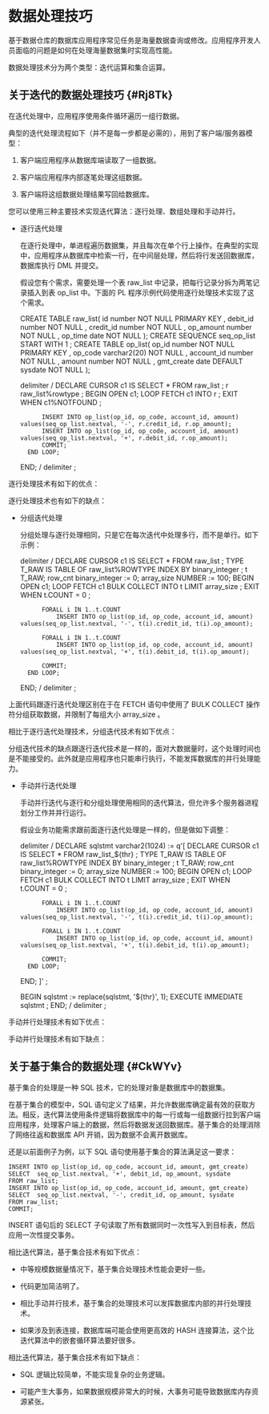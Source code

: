 数据处理技巧 
===========================



基于数据仓库的数据库应用程序常见任务是海量数据查询或修改。应用程序开发人员面临的问题是如何在处理海量数据集时实现高性能。

数据处理技术分为两个类型：迭代运算和集合运算。

关于迭代的数据处理技巧 {#Rj8Tk}
--------------------

在迭代处理中，应用程序使用条件循环遍历一组行数据。

典型的迭代处理流程如下（并不是每一步都是必需的），用到了客户端/服务器模型：

1. 客户端应用程序从数据库端读取了一组数据。

   

2. 客户端应用程序内部逐笔处理这组数据。

   

3. 客户端将这组数据处理结果写回给数据库。

   




您可以使用三种主要技术实现迭代算法：逐行处理、数组处理和手动并行。

* 逐行迭代处理

  在逐行处理中，单进程遍历数据集，并且每次在单个行上操作。在典型的实现中，应用程序从数据库中检索一行，在中间层处理，然后将行发送回数据库，数据库执行 DML 并提交。

  假设您有个需求，需要处理一个表 raw_list 中记录，把每行记录分拆为两笔记录插入到表 op_list 中。下面的 PL 程序示例代码使用逐行处理技术实现了这个需求。
  




    CREATE TABLE raw_list(
          id number NOT NULL PRIMARY KEY
        , debit_id number NOT NULL
        , credit_id number NOT NULL
        , op_amount number NOT NULL
        , op_time date NOT NULL 
    );
    CREATE SEQUENCE seq_op_list START WITH 1 ;
    CREATE TABLE op_list(
          op_id number NOT NULL PRIMARY KEY
        , op_code varchar2(20) NOT NULL
        , account_id number NOT NULL
        , amount number NOT NULL
        , gmt_create date DEFAULT sysdate NOT NULL
    );
    
    delimiter /
    DECLARE
        CURSOR c1 IS SELECT * FROM raw_list ;
        r   raw_list%rowtype ;
    BEGIN
        OPEN c1;
        LOOP
            FETCH c1 INTO r ;
            EXIT WHEN c1%NOTFOUND ;
        
            INSERT INTO op_list(op_id, op_code, account_id, amount) values(seq_op_list.nextval, '-', r.credit_id, r.op_amount);
            INSERT INTO op_list(op_id, op_code, account_id, amount) values(seq_op_list.nextval, '+', r.debit_id, r.op_amount);
            COMMIT;
        END LOOP; 
    END;
    /
    delimiter ;



逐行处理技术有如下的优点：



逐行处理技术也有如下的缺点：



<!-- -->

* 分组迭代处理

  分组处理与逐行处理相同，只是它在每次迭代中处理多行，而不是单行。如下示例：
  




    delimiter /
    DECLARE
        CURSOR c1 IS SELECT * FROM raw_list ;
        TYPE T_RAW  IS TABLE OF raw_list%ROWTYPE INDEX BY binary_integer ;
        t   T_RAW;
        row_cnt binary_integer  := 0;
        array_size  NUMBER := 100;
    BEGIN
        OPEN c1;
        LOOP
            FETCH c1 BULK COLLECT INTO t LIMIT array_size ;
            EXIT WHEN t.COUNT = 0 ;
        
            FORALL i IN 1..t.COUNT
                INSERT INTO op_list(op_id, op_code, account_id, amount) values(seq_op_list.nextval, '-', t(i).credit_id, t(i).op_amount);
            
            FORALL i IN 1..t.COUNT
                INSERT INTO op_list(op_id, op_code, account_id, amount) values(seq_op_list.nextval, '+', t(i).debit_id, t(i).op_amount);
            
            COMMIT;
        END LOOP; 
    END;
    /
    delimiter ;



上面代码跟逐行迭代处理区别在于在 FETCH 语句中使用了 BULK COLLECT 操作符分组获取数据，并限制了每组大小 array_size 。

相比于逐行迭代处理技术，分组迭代技术有如下优点：



分组迭代技术的缺点跟逐行迭代技术是一样的，面对大数据量时，这个处理时间也是不能接受的。此外就是应用程序也只能串行执行，不能发挥数据库的并行处理能力。

* 手动并行迭代处理

  手动并行迭代与逐行和分组处理使用相同的迭代算法，但允许多个服务器进程划分工作并并行运行。

  假设业务功能需求跟前面逐行迭代处理是一样的，但是做如下调整：
  






    delimiter /
    DECLARE 
        sqlstmt varchar2(1024)  := q'[
    DECLARE
        CURSOR c1 IS SELECT * FROM raw_list_${thr} ;
        TYPE T_RAW  IS TABLE OF raw_list%ROWTYPE INDEX BY binary_integer ;
        t   T_RAW;
        row_cnt binary_integer  := 0;
        array_size  NUMBER := 100;
    BEGIN
        OPEN c1;
        LOOP
            FETCH c1 BULK COLLECT INTO t LIMIT array_size ;
            EXIT WHEN t.COUNT = 0 ;
        
            FORALL i IN 1..t.COUNT
                INSERT INTO op_list(op_id, op_code, account_id, amount) values(seq_op_list.nextval, '-', t(i).credit_id, t(i).op_amount);
            
            FORALL i IN 1..t.COUNT
                INSERT INTO op_list(op_id, op_code, account_id, amount) values(seq_op_list.nextval, '+', t(i).debit_id, t(i).op_amount);
            
            COMMIT;
        END LOOP; 
    END;
    ]'  ;
    
    BEGIN
        sqlstmt := replace(sqlstmt, '${thr}', 1);
        EXECUTE IMMEDIATE sqlstmt ;
    END;
    /
    delimiter ;



手动并行处理技术有如下优点：



手动并行处理技术有如下缺点：





关于基于集合的数据处理 {#CkWYv}
--------------------

基于集合的处理是一种 SQL 技术，它的处理对象是数据库中的数据集。

在基于集合的模型中，SQL 语句定义了结果，并允许数据库确定最有效的获取方法。相反，迭代算法使用条件逻辑将数据库中的每一行或每一组数据行拉到客户端应用程序，处理客户端上的数据，然后将数据发送回数据库。基于集合的处理消除了网络往返和数据库 API 开销，因为数据不会离开数据库。

还是以前面例子为例，以下 SQL 语句使用基于集合的算法满足这一要求：

    INSERT INTO op_list(op_id, op_code, account_id, amount, gmt_create) 
    SELECT  seq_op_list.nextval, '+', debit_id, op_amount, sysdate
    FROM raw_list;
    INSERT INTO op_list(op_id, op_code, account_id, amount, gmt_create) 
    SELECT  seq_op_list.nextval, '-', credit_id, op_amount, sysdate
    FROM raw_list;
    COMMIT;



INSERT 语句后的 SELECT 子句读取了所有数据同时一次性写入到目标表，然后应用一次性提交事务。

相比迭代算法，基于集合技术有如下优点：

* 中等规模数据量情况下，基于集合处理技术性能会更好一些。

  

* 代码更加简洁明了。

  

* 相比手动并行技术，基于集合的处理技术可以发挥数据库内部的并行处理技术。

  

* 如果涉及到表连接，数据库端可能会使用更高效的 HASH 连接算法，这个比迭代算法中的嵌套循环算法要好很多。

  




相比迭代算法，基于集合技术有如下缺点：

* SQL 逻辑比较简单，不能实现复杂的业务逻辑。

  

* 可能产生大事务，如果数据规模非常大的时候，大事务可能导致数据库内存资源紧张。

  




